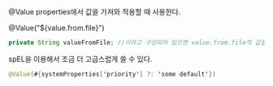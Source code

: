 @Value
properties에서 값을 가져와 적용할 때 사용한다.

@Value("${value.from.file}")

``` java
private String valueFromFile; //이라고 구성되어 있으면 value.from.file의 값을 가져와서 해당 변수에 주입해준다.
```
spEL을 이용해서 조금 더 고급스럽게 쓸 수 있다.

``` java
@Value(#{systemProperties['priority'] ?: 'some default'})
```
